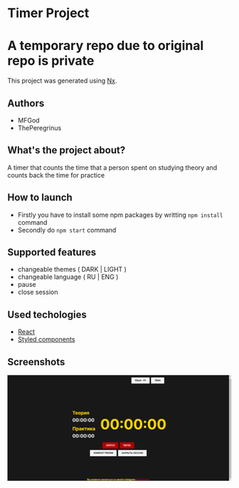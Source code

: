 # Timer Project
# A temporary repo due to original repo is private
This project was generated using [Nx](https://nx.dev).


## Authors
- MFGod
- ThePeregrinus

## What's the project about?
A timer that counts the time that a person spent on studying theory and counts back the time for practice

## How to launch
- Firstly you have to install some npm packages by writting `npm install` command
- Secondly do `npm start` command 

## Supported features
- changeable themes ( DARK | LIGHT )
- changeable language ( RU | ENG )
- pause 
- close session

## Used techologies
- [React](https://react.dev/) 
- [Styled components](https://styled-components.com/)

## Screenshots 
![pic](/screenshots/tm1.PNG/?raw=true "")

